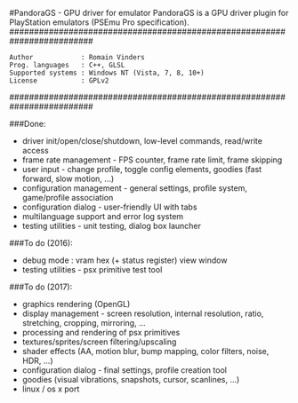 #PandoraGS - GPU driver for emulator
PandoraGS is a GPU driver plugin for PlayStation emulators (PSEmu Pro specification).
#########################################################################

    Author            : Romain Vinders
    Prog. languages   : C++, GLSL
    Supported systems : Windows NT (Vista, 7, 8, 10+)
    License           : GPLv2

#########################################################################

###Done:
* driver init/open/close/shutdown, low-level commands, read/write access
* frame rate management - FPS counter, frame rate limit, frame skipping
* user input - change profile, toggle config elements, goodies (fast forward, slow motion, ...)
* configuration management - general settings, profile system, game/profile association
* configuration dialog - user-friendly UI with tabs
* multilanguage support and error log system
* testing utilities - unit testing, dialog box launcher

###To do (2016):
* debug mode : vram hex (+ status register) view window
* testing utilities - psx primitive test tool

###To do (2017):
* graphics rendering (OpenGL)
* display management - screen resolution, internal resolution, ratio, stretching, cropping, mirroring, ...
* processing and rendering of psx primitives
* textures/sprites/screen filtering/upscaling
* shader effects (AA, motion blur, bump mapping, color filters, noise, HDR, ...)
* configuration dialog - final settings, profile creation tool
* goodies (visual vibrations, snapshots, cursor, scanlines, ...)
* linux / os x port
